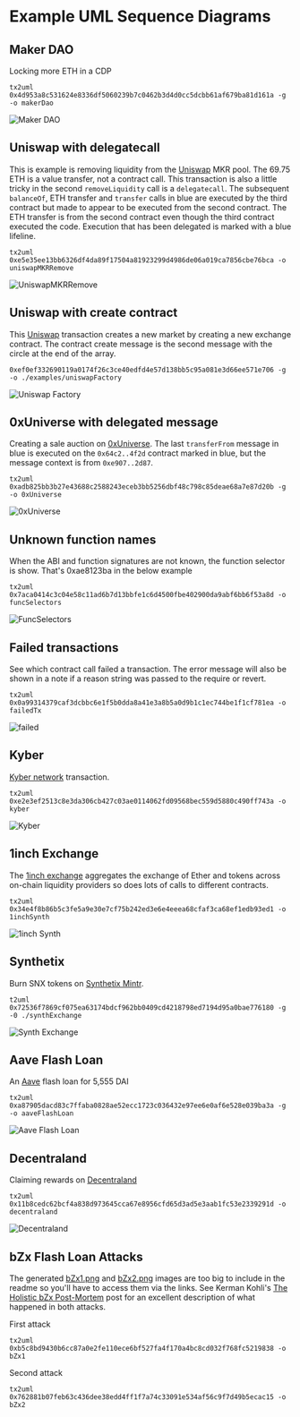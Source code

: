 # Example UML Sequence Diagrams

## Maker DAO

Locking more ETH in a CDP

```
tx2uml 0x4d953a8c531624e8336df5060239b7c0462b3d4d0cc5dcbb61af679ba81d161a -g -o makerDao
```

![Maker DAO](./makerDao.png)

## Uniswap with delegatecall

This is example is removing liquidity from the [Uniswap](https://uniswap.exchange/) MKR pool. The 69.75 ETH is a value transfer, not a contract call.
This transaction is also a little tricky in the second `removeLiquidity` call is a `delegatecall`. The subsequent `balanceOf`, ETH transfer and `transfer` calls in blue are executed by the third contract but made to appear to be executed from the second contract. The ETH transfer is from the second contract even though the third contract executed the code. Execution that has been delegated is marked with a blue lifeline.

```
tx2uml 0xe5e35ee13bb6326df4da89f17504a81923299d4986de06a019ca7856cbe76bca -o uniswapMKRRemove
```

![UniswapMKRRemove](./uniswapMKRRemove.png)

## Uniswap with create contract

This [Uniswap](https://uniswap.exchange/) transaction creates a new market by creating a new exchange contract. The contract create message is the second message with the circle at the end of the array.

```
0xef0ef332690119a0174f26c3ce40edfd4e57d138bb5c95a081e3d66ee571e706 -g -o ./examples/uniswapFactory
```

![Uniswap Factory](./uniswapFactory.png)

## 0xUniverse with delegated message

Creating a sale auction on [0xUniverse](https://0xuniverse.com/). The last `transferFrom` message in blue is executed on the `0x64c2..4f2d` contract marked in blue, but the message context is from `0xe907..2d87`.

```
tx2uml 0xadb825bb3b27e43688c2588243eceb3bb5256dbf48c798c85deae68a7e87d20b -g -o 0xUniverse
```

![0xUniverse](./0xUniverse.png)

## Unknown function names

When the ABI and function signatures are not known, the function selector is show. That's 0xae8123ba in the below example

```
tx2uml 0x7aca0414c3c04e58c11ad6b7d13bbfe1c6d4500fbe402900da9abf6bb6f53a8d -o funcSelectors
```

![FuncSelectors](./funcSelectors.png)

## Failed transactions

See which contract call failed a transaction. The error message will also be shown in a note if a reason string was passed to the require or revert.

```
tx2uml 0x0a99314379caf3dcbbc6e1f5b0dda8a41e3a8b5a0d9b1c1ec744be1f1cf781ea -o failedTx
```

![failed](./failedTx.png)

## Kyber

[Kyber network](https://kyber.network/) transaction.

```
tx2uml 0xe2e3ef2513c8e3da306cb427c03ae0114062fd09568bec559d5880c490ff743a -o kyber
```

![Kyber](./kyber.png)

## 1inch Exchange

The [1inch exchange](https://1inch.exchange/) aggregates the exchange of Ether and tokens across on-chain liquidity providers so does lots of calls to different contracts.

```
tx2uml 0x34e4f8b86b5c3fe5a9e30e7cf75b242ed3e6e4eeea68cfaf3ca68ef1edb93ed1 -o 1inchSynth
```

![1inch Synth](./1inchSynth.png)

## Synthetix

Burn SNX tokens on [Synthetix Mintr](https://www.synthetix.io/products/mintr).

```
t2uml 0x72536f7869cf075ea63174bdcf962bb0409cd4218798ed7194d95a0bae776180 -g -0 ./synthExchange
```

![Synth Exchange](./synthExchange.png)

## Aave Flash Loan

An [Aave](https://aave.com/) flash loan for 5,555 DAI

```
tx2uml 0xa87905dacd83c7ffaba0828ae52ecc1723c036432e97ee6e0af6e528e039ba3a -g -o aaveFlashLoan
```

![Aave Flash Loan](./aaveFlashLoan.png)

## Decentraland

Claiming rewards on [Decentraland](https://decentraland.org/)

```
tx2uml 0x11b8cedc62bcf4a838d973645cca67e8956cfd65d3ad5e3aab1fc53e2339291d -o decentraland
```

![Decentraland](./decentraland.png)

## bZx Flash Loan Attacks

The generated [bZx1.png](./bZx1.png) and [bZx2.png](./bZx2.png) images are too big to include in the readme so you'll have to access them via the links. See Kerman Kohli's [The Holistic bZx Post-Mortem](https://defiweekly.substack.com/p/announcing-defi-audits-and-the-holistic) post for an excellent description of what happened in both attacks.

First attack

```
tx2uml 0xb5c8bd9430b6cc87a0e2fe110ece6bf527fa4f170a4bc8cd032f768fc5219838 -o bZx1
```

Second attack

```
tx2uml 0x762881b07feb63c436dee38edd4ff1f7a74c33091e534af56c9f7d49b5ecac15 -o bZx2
```
